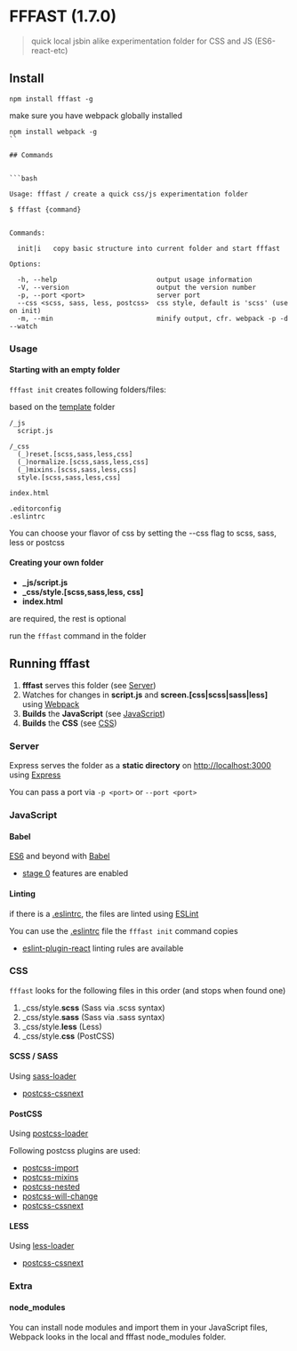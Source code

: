 
# FFFAST (1.7.0)

> quick local jsbin alike experimentation folder for CSS and JS (ES6-react-etc)

## Install

```
npm install fffast -g
```

make sure you have webpack globally installed

```
npm install webpack -g
``

## Commands


```bash

Usage: fffast / create a quick css/js experimentation folder

$ fffast {command}


Commands:

  init|i   copy basic structure into current folder and start fffast

Options:

  -h, --help                         output usage information
  -V, --version                      output the version number
  -p, --port <port>                  server port
  --css <scss, sass, less, postcss>  css style, default is 'scss' (use on init)
  -m, --min                          minify output, cfr. webpack -p -d --watch

```

### Usage

#### Starting with an empty folder

`fffast init` creates following folders/files:

based on the [template](/template) folder

```
/_js
  script.js

/_css
  (_)reset.[scss,sass,less,css]
  (_)normalize.[scss,sass,less,css]
  (_)mixins.[scss,sass,less,css]
  style.[scss,sass,less,css]

index.html

.editorconfig
.eslintrc

```

You can choose your flavor of css by setting the --css flag to scss, sass, less or postcss


#### Creating your own folder


- **_js/script.js**
- **_css/style.[scss,sass,less, css]**
- **index.html**

are required, the rest is optional

run the `fffast` command in the folder

## Running fffast

1. **fffast** serves this folder (see [Server](#server))
2. Watches for changes in **script.js** and **screen.[css|scss|sass|less]** using [Webpack](https://github.com/webpack/webpack)
3. **Builds** the **JavaScript** (see [JavaScript](#javascript))
4. **Builds** the **CSS** (see [CSS](#css))

### Server

Express serves the folder as a **static directory** on [http://localhost:3000](http://localhost:3000) using [Express](https://github.com/strongloop/express)

You can pass a port via `-p <port>` or `--port <port>`

### JavaScript

#### Babel

[ES6](http://exploringjs.com/) and beyond with [Babel](https://github.com/babel/babel)

- [stage 0](https://babeljs.io/docs/usage/experimental/) features are enabled

#### Linting

if there is a [.eslintrc](http://eslint.org/docs/user-guide/configuring.html), the files are linted using [ESLint](https://github.com/eslint/eslint)

You can use the [.eslintrc](template/base/.eslintrc) file the `fffast init` command copies

- [eslint-plugin-react](https://github.com/yannickcr/eslint-plugin-react) linting rules are available

### CSS

`fffast` looks for the following files in this order (and stops when found one)

1. _css/style.**scss** (Sass via .scss syntax)
2. _css/style.**sass** (Sass via .sass syntax)
3. _css/style.**less** (Less)
4. _css/style.**css** (PostCSS)

#### SCSS / SASS

Using [sass-loader](https://github.com/jtangelder/sass-loader)

+ [postcss-cssnext](https://github.com/cssnext/postcss-cssnext)

#### PostCSS

Using [postcss-loader](https://github.com/postcss/postcss-loader)

Following postcss plugins are used:

- [postcss-import](https://github.com/postcss/postcss-import)
- [postcss-mixins](https://github.com/postcss/postcss-mixins)
- [postcss-nested](https://github.com/postcss/postcss-nested)
- [postcss-will-change](https://github.com/postcss/postcss-will-change)
- [postcss-cssnext](https://github.com/cssnext/postcss-cssnext)

#### LESS

Using [less-loader](https://github.com/webpack/less-loader)

+ [postcss-cssnext](https://github.com/cssnext/postcss-cssnext)


### Extra

#### node_modules

You can install node modules and import them in your JavaScript files, Webpack looks in the local and fffast node_modules folder.
